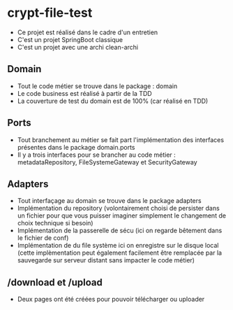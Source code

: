 # crypt-file-test
- Ce projet est réalisé dans le cadre d'un entretien
- C'est un projet SpringBoot classique
- C'est un projet avec une archi clean-archi
## Domain
- Tout le code métier se trouve dans le package : domain
- Le code business est réalisé à partir de la TDD
- La couverture de test du domain est de 100% (car réalisé en TDD)
## Ports
- Tout branchement au métier se fait part l'implémentation des interfaces présentes dans le package domain.ports
- Il y a trois interfaces pour se brancher au code métier : metadataRepository, FileSystemeGateway et SecurityGateway
## Adapters
- Tout interfaçage au domain se trouve dans le package adapters
- Implémentation du repository (volontairement choisi de persister dans un fichier pour que vous puisser imaginer simplement le changement de choix technique si besoin)
- Implémentation de la passerelle de sécu (ici on regarde bêtement dans le fichier de conf)
- Implémentation de du file système ici on enregistre sur le disque local (cette implèmentation peut également facilement être remplacée par la sauvegarde sur serveur distant sans impacter le code métier)
## /download et /upload
- Deux pages ont été créées pour pouvoir télécharger ou uploader 
